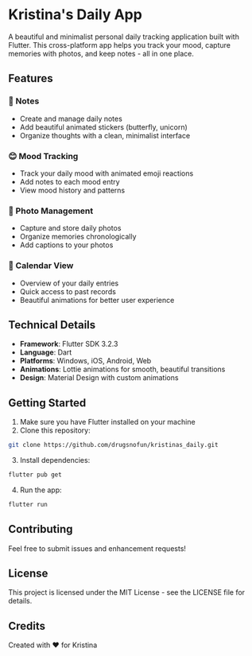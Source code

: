 # Kristina's Daily App

A beautiful and minimalist personal daily tracking application built with Flutter. This cross-platform app helps you track your mood, capture memories with photos, and keep notes - all in one place.

## Features

### 📝 Notes
- Create and manage daily notes
- Add beautiful animated stickers (butterfly, unicorn)
- Organize thoughts with a clean, minimalist interface

### 😊 Mood Tracking
- Track your daily mood with animated emoji reactions
- Add notes to each mood entry
- View mood history and patterns

### 📸 Photo Management
- Capture and store daily photos
- Organize memories chronologically
- Add captions to your photos

### 📅 Calendar View
- Overview of your daily entries
- Quick access to past records
- Beautiful animations for better user experience

## Technical Details

- **Framework**: Flutter SDK 3.2.3
- **Language**: Dart
- **Platforms**: Windows, iOS, Android, Web
- **Animations**: Lottie animations for smooth, beautiful transitions
- **Design**: Material Design with custom animations

## Getting Started

1. Make sure you have Flutter installed on your machine
2. Clone this repository:
```bash
git clone https://github.com/drugsnofun/kristinas_daily.git
```
3. Install dependencies:
```bash
flutter pub get
```
4. Run the app:
```bash
flutter run
```

## Contributing

Feel free to submit issues and enhancement requests!

## License

This project is licensed under the MIT License - see the LICENSE file for details.

## Credits

Created with ❤️ for Kristina
